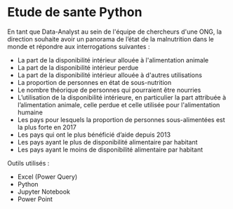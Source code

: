 # Etude de sante Python

En tant que Data-Analyst au sein de l'équipe de chercheurs d'une ONG, la direction souhaite avoir un panorama de l’état de la malnutrition dans le monde et répondre aux interrogations suivantes : 

- La part de la disponibilité intérieur allouée à l'alimentation animale
- La part de la disponibilité intérieur perdue
- La part de la disponibilité intérieur allouée à d'autres utilisations
- La proportion de personnes en état de sous-nutrition
- Le nombre théorique de personnes qui pourraient être nourries
- L’utilisation de la disponibilité intérieure, en particulier la part attribuée à l’alimentation animale, celle perdue et celle utilisée pour l'alimentation humaine
- Les pays pour lesquels la proportion de personnes sous-alimentées est la plus forte en 2017
- Les pays qui ont le plus bénéficié d’aide depuis 2013
- Les pays ayant le plus de disponibilité alimentaire par habitant
- Les pays ayant le moins de disponibilité alimentaire par habitant

Outils utilisés :
- Excel (Power Query)
- Python
- Jupyter Notebook
- Power Point
